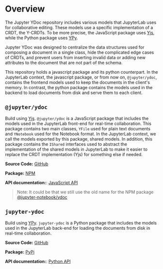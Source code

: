# Overview

The Jupyter YDoc repository includes various models that JupyterLab uses for collaborative editing. These models use a specific implementation of a CRDT, the Y-CRDTs. To be more precise, the JavaScript package uses [Yjs](https://github.com/yjs/yjs), while the Python package uses [YPy](https://github.com/y-crdt/ypy).

Jupyter YDoc was designed to centralize the data structures used for composing a document in a single class, hide the complicated edge cases of CRDTs, and prevent users from inserting invalid data or adding new attributes to the document that are not part of the schema.

This repository holds a javascript package and its python counterpart. In the JupyterLab context, the javascript package, or from now on, `@jupyter/ydoc`, contains the frontend models used to keep the documents in the client's memory. In contrast, the python package contains the models used in the backend to load documents from disk and serve them to each client.


## `@jupyter/ydoc`
Build using [Yjs](https://github.com/yjs/yjs). `@jupyter/ydoc` is a JavaScript package that includes the models used in the JupyterLab front-end for real-time collaboration. This package contains two main classes, `YFile` used for plain text documents and `YNotebook` used for the Notebook format. In the JupyterLab context, we call the models exported by this package, shared models. In addition, this package contains the `IShared` interfaces used to abstract the implementation of the shared models in JupyterLab to make it easier to replace the CRDT implementation (Yjs) for something else if needed.

**Source Code:** [GitHub](https://github.com/jupyter-server/jupyter_ydoc/tree/main/javascript)

**Package:** [NPM](https://www.npmjs.com/package/@jupyter/ydoc)

**API documentation:**: [JavaScript API](javascript_api.rst)

> Note: It could be that we still use the old name for the NPM package [@jupyter-notebook/ydoc](https://www.npmjs.com/package/@jupyter-notebook/ydoc)



## `jupyter-ydoc`
Build using [YPy](https://github.com/y-crdt/ypy). `jupyter-ydoc` is a Python package that includes the models used in the JupyterLab back-end for loading the documents from disk in real-time collaboration.

**Source Code:** [GitHub](https://github.com/jupyter-server/jupyter_ydoc/tree/main/jupyter_ydoc)

**Package:** [PyPi](https://pypi.org/project/jupyter-ydoc)

**API documentation:**: [Python API](python_api.rst)
